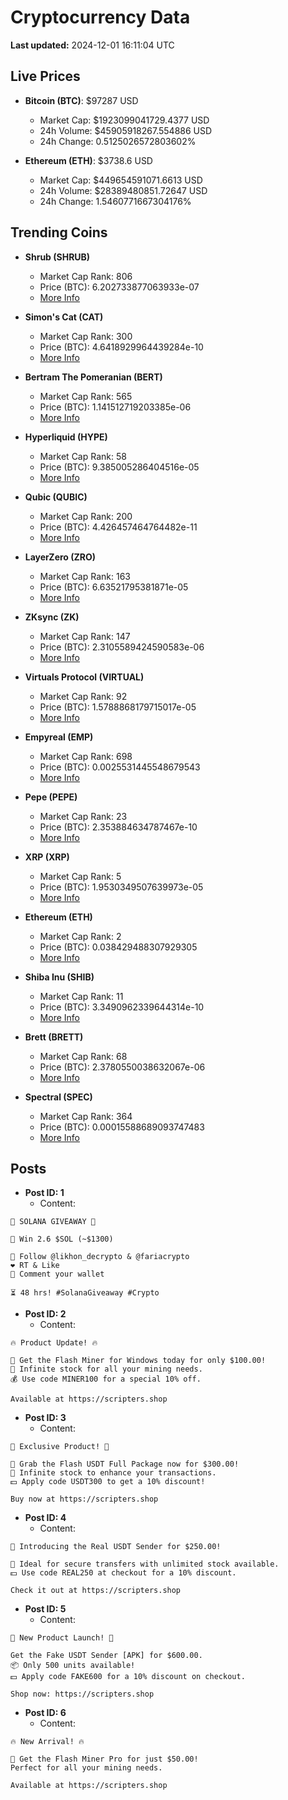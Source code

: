 # Cryptocurrency Data

**Last updated:** 2024-12-01 16:11:04 UTC

## Live Prices
- **Bitcoin (BTC)**: $97287 USD
  - Market Cap: $1923099041729.4377 USD
  - 24h Volume: $45905918267.554886 USD
  - 24h Change: 0.5125026572803602%

- **Ethereum (ETH)**: $3738.6 USD
  - Market Cap: $449654591071.6613 USD
  - 24h Volume: $28389480851.72647 USD
  - 24h Change: 1.5460771667304176%

## Trending Coins
- **Shrub (SHRUB)**
  - Market Cap Rank: 806
  - Price (BTC): 6.202733877063933e-07
  - [More Info](https://www.coingecko.com/en/coins/shrub)

- **Simon's Cat (CAT)**
  - Market Cap Rank: 300
  - Price (BTC): 4.6418929964439284e-10
  - [More Info](https://www.coingecko.com/en/coins/simons-cat)

- **Bertram The Pomeranian (BERT)**
  - Market Cap Rank: 565
  - Price (BTC): 1.141512719203385e-06
  - [More Info](https://www.coingecko.com/en/coins/bertram-the-pomeranian)

- **Hyperliquid (HYPE)**
  - Market Cap Rank: 58
  - Price (BTC): 9.385005286404516e-05
  - [More Info](https://www.coingecko.com/en/coins/hyperliquid)

- **Qubic (QUBIC)**
  - Market Cap Rank: 200
  - Price (BTC): 4.426457464764482e-11
  - [More Info](https://www.coingecko.com/en/coins/qubic)

- **LayerZero (ZRO)**
  - Market Cap Rank: 163
  - Price (BTC): 6.63521795381871e-05
  - [More Info](https://www.coingecko.com/en/coins/layerzero)

- **ZKsync (ZK)**
  - Market Cap Rank: 147
  - Price (BTC): 2.3105589424590583e-06
  - [More Info](https://www.coingecko.com/en/coins/zksync)

- **Virtuals Protocol (VIRTUAL)**
  - Market Cap Rank: 92
  - Price (BTC): 1.5788868179715017e-05
  - [More Info](https://www.coingecko.com/en/coins/virtual-protocol)

- **Empyreal (EMP)**
  - Market Cap Rank: 698
  - Price (BTC): 0.0025531445548679543
  - [More Info](https://www.coingecko.com/en/coins/empyreal)

- **Pepe (PEPE)**
  - Market Cap Rank: 23
  - Price (BTC): 2.353884634787467e-10
  - [More Info](https://www.coingecko.com/en/coins/pepe)

- **XRP (XRP)**
  - Market Cap Rank: 5
  - Price (BTC): 1.9530349507639973e-05
  - [More Info](https://www.coingecko.com/en/coins/xrp)

- **Ethereum (ETH)**
  - Market Cap Rank: 2
  - Price (BTC): 0.038429488307929305
  - [More Info](https://www.coingecko.com/en/coins/ethereum)

- **Shiba Inu (SHIB)**
  - Market Cap Rank: 11
  - Price (BTC): 3.3490962339644314e-10
  - [More Info](https://www.coingecko.com/en/coins/shiba-inu)

- **Brett (BRETT)**
  - Market Cap Rank: 68
  - Price (BTC): 2.3780550038632067e-06
  - [More Info](https://www.coingecko.com/en/coins/brett-2)

- **Spectral (SPEC)**
  - Market Cap Rank: 364
  - Price (BTC): 0.00015588689093747483
  - [More Info](https://www.coingecko.com/en/coins/spectral)

## Posts
- **Post ID: 1**
  - Content:
```
🚀 SOLANA GIVEAWAY 🚀

🎁 Win 2.6 $SOL (~$1300)

🤝 Follow @likhon_decrypto & @fariacrypto
❤️ RT & Like
💬 Comment your wallet

⏳ 48 hrs! #SolanaGiveaway #Crypto
```

- **Post ID: 2**
  - Content:
```
🔥 Product Update! 🔥

🚀 Get the Flash Miner for Windows today for only $100.00!
🔋 Infinite stock for all your mining needs.
💰 Use code MINER100 for a special 10% off.

Available at https://scripters.shop
```

- **Post ID: 3**
  - Content:
```
🎁 Exclusive Product! 🎁

💸 Grab the Flash USDT Full Package now for $300.00!
🎉 Infinite stock to enhance your transactions.
💵 Apply code USDT300 to get a 10% discount!

Buy now at https://scripters.shop
```

- **Post ID: 4**
  - Content:
```
💎 Introducing the Real USDT Sender for $250.00!

💼 Ideal for secure transfers with unlimited stock available.
💵 Use code REAL250 at checkout for a 10% discount.

Check it out at https://scripters.shop
```

- **Post ID: 5**
  - Content:
```
🚀 New Product Launch! 🚀

Get the Fake USDT Sender [APK] for $600.00.
📦 Only 500 units available!
💵 Apply code FAKE600 for a 10% discount on checkout.

Shop now: https://scripters.shop
```

- **Post ID: 6**
  - Content:
```
🔥 New Arrival! 🔥

💸 Get the Flash Miner Pro for just $50.00!
Perfect for all your mining needs.

Available at https://scripters.shop
```

